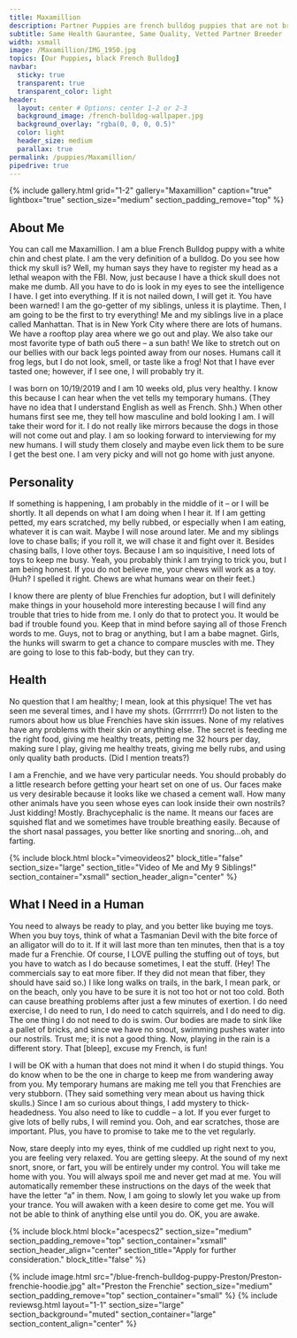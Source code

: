 ```yaml
---
title: Maxamillion
description: Partner Puppies are french bulldog puppies that are not bred by us, but instead by a partner breeder. Partner Puppies are covered by Ethical Frenchie's Health Gaurantee, and are thoroughly investigated and inspected before being listed on our site.
subtitle: Same Health Gaurantee, Same Quality, Vetted Partner Breeder
width: xsmall
image: /Maxamillion/IMG_1950.jpg
topics: [Our Puppies, black French Bulldog]
navbar:
  sticky: true
  transparent: true
  transparent_color: light
header:
  layout: center # Options: center 1-2 or 2-3
  background_image: /french-bulldog-wallpaper.jpg
  background_overlay: "rgba(0, 0, 0, 0.5)"
  color: light
  header_size: medium
  parallax: true
permalink: /puppies/Maxamillion/
pipedrive: true
---
```


{% include gallery.html 
	grid="1-2"
	gallery="Maxamillion"
	caption="true"
	lightbox="true"
  section_size="medium"
  section_padding_remove="top"
%}



## About Me

You can call me Maxamillion. I am a blue French Bulldog puppy with a white chin and chest plate. I am the very definition of a bulldog. Do you see how thick my skull is? Well, my human says they have to register my head as a lethal weapon with the FBI. Now, just because I have a thick skull does not make me dumb. All you have to do is look in my eyes to see the intelligence I have. I get into everything. If it is not nailed down, I will get it. You have been warned! I am the go-getter of my siblings, unless it is playtime. Then, I am going to be the first to try everything! Me and my siblings live in a place called Manhattan. That is in New York City where there are lots of humans. We have a rooftop play area where we go out and play. We also take our most favorite type of bath ou5 there – a sun bath! We like to stretch out on our bellies with our back legs pointed away from our noses. Humans call it frog legs, but I do not look, smell, or taste like a frog! Not that I have ever tasted one; however, if I see one, I will probably try it.

I was born on 10/19/2019 and I am 10 weeks old, plus very healthy. I know this because I can hear when the vet tells my temporary humans. (They have no idea that I understand English as well as French. Shh.) When other humans first see me, they tell how masculine and bold looking I am. I will take their word for it. I do not really like mirrors because the dogs in those will not come out and play. I am so looking forward to interviewing for my new humans. I will study them closely and maybe even lick them to be sure I get the best one. I am very picky and will not go home with just anyone.

## Personality

If something is happening, I am probably in the middle of it – or I will be shortly. It all depends on what I am doing when I hear it. If I am getting petted, my ears scratched, my belly rubbed, or especially when I am eating, whatever it is can wait. Maybe I will nose around later. Me and my siblings love to chase balls; if you roll it, we will chase it and fight over it. Besides chasing balls, I love other toys. Because I am so inquisitive, I need lots of toys to keep me busy. Yeah, you probably think I am trying to trick you, but I am being honest. If you do not believe me, your chews will work as a toy. (Huh? I spelled it right. Chews are what humans wear on their feet.)

I know there are plenty of blue Frenchies fur adoption, but I will definitely make things in your household more interesting because I will find any trouble that tries to hide from me. I only do that to protect you. It would be bad if trouble found you. Keep that in mind before saying all of those French words to me. Guys, not to brag or anything, but I am a babe magnet. Girls, the hunks will swarm to get a chance to compare muscles with me. They are going to lose to this fab-body, but they can try.

## Health

No question that I am healthy; I mean, look at this physique! The vet has seen me several times, and I have my shots. (Grrrrrrr!) Do not listen to the rumors about how us blue Frenchies have skin issues. None of my relatives have any problems with their skin or anything else. The secret is feeding me the right food, giving me healthy treats, petting me 32 hours per day, making sure I play, giving me healthy treats, giving me belly rubs, and using only quality bath products. (Did I mention treats?)

I am a Frenchie, and we have very particular needs. You should probably do a little research before getting your heart set on one of us. Our faces make us very desirable because it looks like we chased a cement wall. How many other animals have you seen whose eyes can look inside their own nostrils? Just kidding! Mostly. Brachycephalic is the name. It means our faces are squished flat and we sometimes have trouble breathing easily. Because of the short nasal passages, you better like snorting and snoring…oh, and farting.

{% include block.html 
  block="vimeovideos2"
  block_title="false"
  section_size="large"
  section_title="Video of Me and My 9 Siblings!" 
  section_container="xsmall"
  section_header_align="center"
%}

## What I Need in a Human

You need to always be ready to play, and you better like buying me toys. When you buy toys, think of what a Tasmanian Devil with the bite force of an alligator will do to it. If it will last more than ten minutes, then that is a toy made fur a Frenchie. Of course, I LOVE pulling the stuffing out of toys, but you have to watch as I do because sometimes, I eat the stuff. (Hey! The commercials say to eat more fiber. If they did not mean that fiber, they should have said so.) I like long walks on trails, in the bark, I mean park, or on the beach, only you have to be sure it is not too hot or not too cold. Both can cause breathing problems after just a few minutes of exertion. I do need exercise, I do need to run, I do need to catch squirrels, and I do need to dig. The one thing I do not need to do is swim. Our bodies are made to sink like a pallet of bricks, and since we have no snout, swimming pushes water into our nostrils. Trust me; it is not a good thing. Now, playing in the rain is a different story. That [bleep], excuse my French, is fun!

I will be OK with a human that does not mind it when I do stupid things. You do know when to be the one in charge to keep me from wandering away from you. My temporary humans are making me tell you that Frenchies are very stubborn. (They said something very mean about us having thick skulls.) Since I am so curious about things, I add mystery to thick-headedness. You also need to like to cuddle – a lot. If you ever furget to give lots of belly rubs, I will remind you. Ooh, and ear scratches, those are important. Plus, you have to promise to take me to the vet regularly.

Now, stare deeply into my eyes, think of me cuddled up right next to you, you are feeling very relaxed. You are getting sleepy. At the sound of my next snort, snore, or fart, you will be entirely under my control. You will take me home with you. You will always spoil me and never get mad at me. You will automatically remember these instructions on the days of the week that have the letter “a” in them. Now, I am going to slowly let you wake up from your trance. You will awaken with a keen desire to come get me. You will not be able to think of anything else until you do. OK, you are awake.


{% include block.html 
  block="acespecs2"
  section_size="medium"
  section_padding_remove="top"
  section_container="xsmall"
  section_header_align="center"
  section_title="Apply for further consideration."
  block_title="false"
%}

{% include image.html 
	src="/blue-french-bulldog-puppy-Preston/Preston-frenchie-hoodie.jpg"
  alt="Preston the Frenchie"
  section_size="medium"
  section_padding_remove="top"
  section_container="small"
%}
{% include reviewsg.html 
   layout="1-1"
  section_size="large"
  section_background="muted"
  section_container="large"
  section_content_align="center"
%}